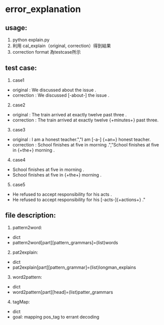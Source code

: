 # error_explanation
## usage: 
1. python explain.py
2. 利用 cal_explain（original, correction）得到結果
3. correction format 為testcase所示
## test case:
1. case1
  * original : We discussed about the issue .
  * correction : We discussed [-about-] the issue .
2. case2
  * original : The train arrived at exactly twelve past three .
  * correction : The train arrived at exactly twelve {+minutes+} past three.
3. case3
  * original : I am a honest teacher.","I am [-a-] {+an+} honest teacher.
  * correction : School finishes at five in morning .","School finishes at five in {+the+} morning .
4. case4
  * School finishes at five in morning .
  * School finishes at five in {+the+} morning .
5. case5
  * He refused to accept responsibility for his acts .
  * He refused to accept responsibility for his [-acts-]{+actions+} ."
## file description:
1. pattern2word: 
  * dict
  * pattern2word[part][pattern_grammars]=(list)words
2. pat2explain:
  * dict
  * pat2explain[part][pattern_grammar]=(list)longman_explains
3. word2pattern:
  * dict
  * word2pattern[part][head]=(list)patter_grammars
4. tagMap:
  * dict
  * goal: mapping pos_tag to errant decoding
